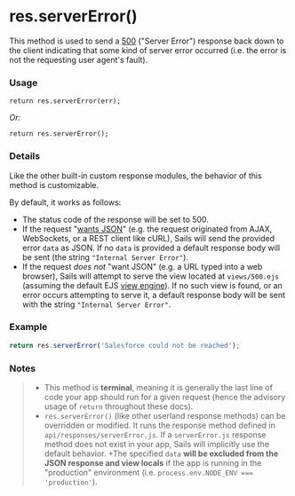 # res.serverError()

This method is used to send a <a href="http://en.wikipedia.org/wiki/List_of_HTTP_status_codes#5xx_Server_Error" target="_blank">500</a> ("Server Error") response back down to the client indicating that some kind of server error occurred (i.e. the error is not the requesting user agent's fault).

### Usage


```usage
return res.serverError(err);
```

_Or:_
```
return res.serverError();
```

### Details

Like the other built-in custom response modules, the behavior of this method is customizable.

By default, it works as follows:

+ The status code of the response will be set to 500.
+ If the request "[wants JSON](https://sailsjs.com/documentation/reference/request-req/req-wants-json)" (e.g. the request originated from AJAX, WebSockets, or a REST client like cURL), Sails will send the provided error `data` as JSON.  If no `data` is provided a default response body will be sent (the string `"Internal Server Error"`).
+ If the request _does not_ "want JSON" (e.g. a URL typed into a web browser), Sails will attempt to serve the view located at `views/500.ejs` (assuming the default EJS [view engine](https://sailsjs.com/documentation/concepts/views/view-engines)).  If no such view is found, or an error occurs attempting to serve it, a default response body will be sent with the string `"Internal Server Error"`.



### Example

```javascript
return res.serverError('Salesforce could not be reached');
```

### Notes
> + This method is **terminal**, meaning it is generally the last line of code your app should run for a given request (hence the advisory usage of `return` throughout these docs).
>+ `res.serverError()` (like other userland response methods) can be overridden or modified.  It runs the response method defined in `api/responses/serverError.js`.  If a `serverError.js` response method does not exist in your app, Sails will implicitly use the default behavior.
>+The specified `data` **will be excluded from the JSON response and view locals** if the app is running in the "production" environment (i.e. `process.env.NODE_ENV === 'production'`).




<docmeta name="displayName" value="res.serverError()">
<docmeta name="pageType" value="method">

